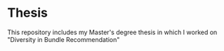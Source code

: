 # Thesis
 This repository includes my Master's degree thesis in which I worked on "Diversity in Bundle Recommendation"
